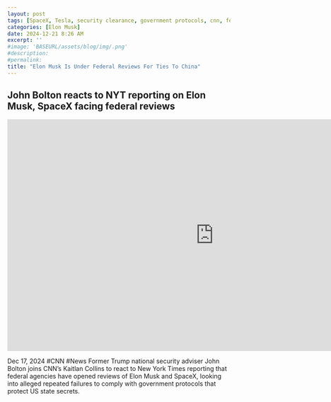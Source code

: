 ```yaml
---
layout: post
tags: [SpaceX, Tesla, security clearance, government protocols, cnn, federal reviews, politics]
categories: [Elon Musk]
date: 2024-12-21 8:26 AM
excerpt: ''
#image: 'BASEURL/assets/blog/img/.png'
#description:
#permalink:
title: "Elon Musk Is Under Federal Reviews For Ties To China"
---
```



## John Bolton reacts to NYT reporting on Elon Musk, SpaceX facing federal reviews

<iframe width="932" height="524" src="https://www.youtube.com/embed/sDTJeEQ2zFc" title="John Bolton reacts to NYT reporting on Elon Musk, SpaceX facing federal reviews" frameborder="0" allow="accelerometer; autoplay; clipboard-write; encrypted-media; gyroscope; picture-in-picture; web-share" referrerpolicy="strict-origin-when-cross-origin" allowfullscreen></iframe>

Dec 17, 2024  #CNN #News
Former Trump national security adviser John Bolton joins CNN’s Kaitlan Collins to react to New York Times reporting that federal agencies have opened reviews of Elon Musk and SpaceX, looking into alleged repeated failures to comply with government protocols that protect US state secrets.
